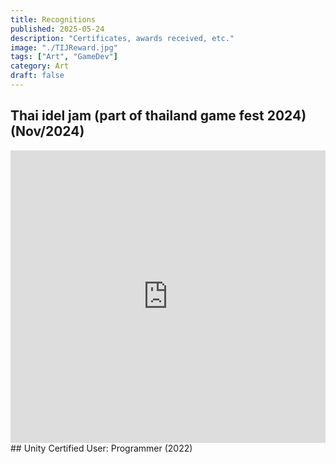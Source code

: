 ```yaml
---
title: Recognitions
published: 2025-05-24
description: "Certificates, awards received, etc."
image: "./TIJReward.jpg"
tags: ["Art", "GameDev"]
category: Art
draft: false
---
```



## Thai idel jam (part of thailand game fest 2024)(Nov/2024)

<iframe width="100%" height="468" src="https://youtu.be/7amRrfJd06A?t=9831" title="YouTube video player" frameborder="0" allowfullscreen></iframe>
## Unity Certified User: Programmer (2022)
